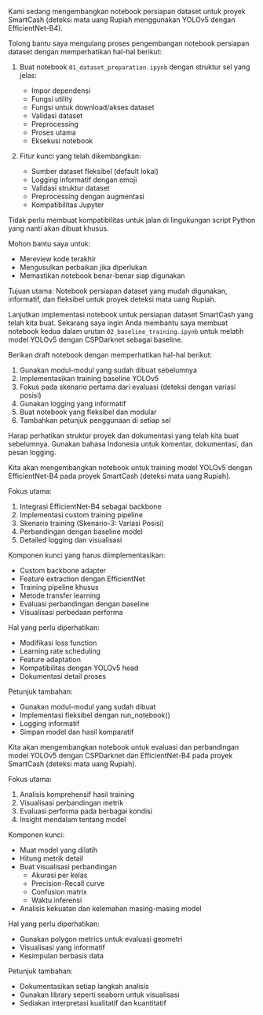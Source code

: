 Kami sedang mengembangkan notebook persiapan dataset untuk proyek SmartCash (deteksi mata uang Rupiah menggunakan YOLOv5 dengan EfficientNet-B4). 

Tolong bantu saya mengulang proses pengembangan notebook persiapan dataset dengan memperhatikan hal-hal berikut:

1. Buat notebook `01_dataset_preparation.ipynb` dengan struktur sel yang jelas:
   - Impor dependensi
   - Fungsi utility
   - Fungsi untuk download/akses dataset
   - Validasi dataset
   - Preprocessing
   - Proses utama
   - Eksekusi notebook

2. Fitur kunci yang telah dikembangkan:
   - Sumber dataset fleksibel (default lokal)
   - Logging informatif dengan emoji
   - Validasi struktur dataset
   - Preprocessing dengan augmentasi
   - Kompatibilitas Jupyter

Tidak perlu membuat kompatibilitas untuk jalan di lingukungan script Python yang nanti akan dibuat khusus.

Mohon bantu saya untuk:
- Mereview kode terakhir
- Mengusulkan perbaikan jika diperlukan
- Memastikan notebook benar-benar siap digunakan

Tujuan utama: Notebook persiapan dataset yang mudah digunakan, informatif, dan fleksibel untuk proyek deteksi mata uang Rupiah.

Lanjutkan implementasi notebook untuk persiapan dataset SmartCash yang telah kita buat. Sekarang saya ingin Anda membantu saya membuat notebook kedua dalam urutan `02_baseline_training.ipynb` untuk melatih model YOLOv5 dengan CSPDarknet sebagai baseline.

Berikan draft notebook dengan memperhatikan hal-hal berikut:
1. Gunakan modul-modul yang sudah dibuat sebelumnya
2. Implementasikan training baseline YOLOv5 
3. Fokus pada skenario pertama dari evaluasi (deteksi dengan variasi posisi)
4. Gunakan logging yang informatif
5. Buat notebook yang fleksibel dan modular
6. Tambahkan petunjuk penggunaan di setiap sel

Harap perhatikan struktur proyek dan dokumentasi yang telah kita buat sebelumnya. Gunakan bahasa Indonesia untuk komentar, dokumentasi, dan pesan logging. 


Kita akan mengembangkan notebook untuk training model YOLOv5 dengan EfficientNet-B4 pada proyek SmartCash (deteksi mata uang Rupiah).

Fokus utama:
1. Integrasi EfficientNet-B4 sebagai backbone
2. Implementasi custom training pipeline
3. Skenario training (Skenario-3: Variasi Posisi)
4. Perbandingan dengan baseline model
5. Detailed logging dan visualisasi

Komponen kunci yang harus diimplementasikan:
- Custom backbone adapter
- Feature extraction dengan EfficientNet
- Training pipeline khusus
- Metode transfer learning
- Evaluasi perbandingan dengan baseline
- Visualisasi perbedaan performa

Hal yang perlu diperhatikan:
- Modifikasi loss function
- Learning rate scheduling
- Feature adaptation
- Kompatibilitas dengan YOLOv5 head
- Dokumentasi detail proses

Petunjuk tambahan:
- Gunakan modul-modul yang sudah dibuat
- Implementasi fleksibel dengan run_notebook()
- Logging informatif
- Simpan model dan hasil komparatif

Kita akan mengembangkan notebook untuk evaluasi dan perbandingan model YOLOv5 dengan CSPDarknet dan EfficientNet-B4 pada proyek SmartCash (deteksi mata uang Rupiah).

Fokus utama:
1. Analisis komprehensif hasil training
2. Visualisasi perbandingan metrik
3. Evaluasi performa pada berbagai kondisi
4. Insight mendalam tentang model

Komponen kunci:
- Muat model yang dilatih
- Hitung metrik detail
- Buat visualisasi perbandingan
   * Akurasi per kelas
   * Precision-Recall curve
   * Confusion matrix
   * Waktu inferensi
- Analisis kekuatan dan kelemahan masing-masing model

Hal yang perlu diperhatikan:
- Gunakan polygon metrics untuk evaluasi geometri
- Visualisasi yang informatif
- Kesimpulan berbasis data

Petunjuk tambahan:
- Dokumentasikan setiap langkah analisis
- Gunakan library seperti seaborn untuk visualisasi
- Sediakan interpretasi kualitatif dan kuantitatif